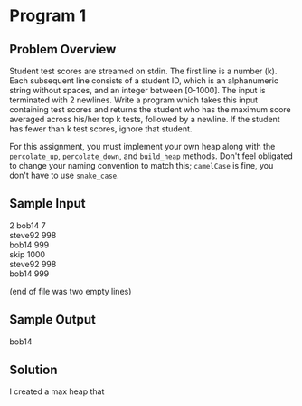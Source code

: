 Program 1
=========

Problem Overview
--------

Student test scores are streamed on stdin. The first line is a number (k). Each subsequent line consists of a student ID, which is an alphanumeric string without spaces, and an integer between \[0-1000\]. The input is terminated with 2 newlines. Write a program which takes this input containing test scores and returns the student who has the maximum score averaged across his/her top k tests, followed by a newline. If the student has fewer than k test scores, ignore that student.

For this assignment, you must implement your own heap along with the `percolate_up`, `percolate_down`, and `build_heap` methods. Don't feel obligated to change your naming convention to match this; `camelCase` is fine, you don't have to use `snake_case`.

Sample Input
------------

2
bob14 7  
steve92 998  
bob14 999  
skip 1000  
steve92 998  
bob14 999
   
     
   
    
(end of file was two empty lines)

Sample Output
-------------

bob14


Solution 
----------
I created a max heap that 